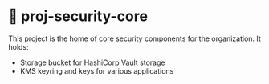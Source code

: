 # :closed_lock_with_key: proj-security-core
This project is the home of core security components for the organization. It holds:
- Storage bucket for HashiCorp Vault storage
- KMS keyring and keys for various applications